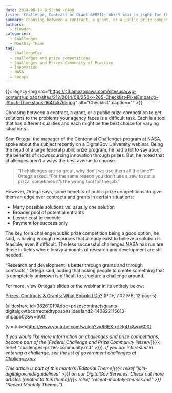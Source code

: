 ```yaml
---
date: 2014-08-14 9:52:00 -0400
title: 'Challenge, Contract or Grant &#8211; Which tool is right for the job?'
summary: Choosing between a contract, a grant, or a public prize competition to get solutions to the problems your agency faces is a difficult task. Each is a tool that has different qualities and each might be the best choice for varying situations. Sam Ortega, the manager of the Centennial Challenges program at NASA, spoke about
authors:
  - tlowden
categories:
  - Challenges
  - Monthly Theme
tag:
  - ChallengeGov
  - challenges and prize competitions
  - Challenges and Prizes Community of Practice
  - innovation
  - NASA
  - Recaps
---
```


{{< legacy-img src="https://s3.amazonaws.com/sitesusa/wp-content/uploads/sites/212/2014/08/250-x-265-Checklist-PixelEmbargo-iStock-Thinkstock-164155765.jpg" alt="Checklist" caption="" >}} 

Choosing between a contract, a grant, or a public prize competition to get solutions to the problems your agency faces is a difficult task. Each is a tool that has different qualities and each might be the best choice for varying situations.

Sam Ortega, the manager of the Centennial Challenges program at NASA, spoke about the subject recently on a DigitalGov University webinar. Being the head of a large federal public prize program, he had a lot to say about the benefits of crowdsourcing innovation through prizes. But, he noted that challenges aren’t always the best avenue to choose.

> “If challenges are so great, why don’t we use them all the time?” Ortega asked. “For the same reason you don’t use a saw to cut a pizza; sometimes it’s the wrong tool for the job.”

However, Ortega says, some benefits of public prize competitions do give them an edge over contracts and grants in certain situations:

  * Many possible solutions vs. usually one solution
  * Broader pool of potential entrants
  * Lesser cost to execute
  * Payment for success only

The key for a challenge/public prize competition being a good option, he said, is having enough resources that already exist to believe a solution is feasible, even if difficult. The less successful challenges NASA has run are those in fields where heavy amounts of research and development are still needed.

“Research and development is better through grants and through contracts,” Ortega said, adding that asking people to create something that is completely unknown is difficult to structure a challenge around.

For more, view Ortega’s slides or the webinar in its entirely below:

[Prizes, Contracts & Grants: What Should I Do?](https://s3.amazonaws.com/sitesusa/wp-content/uploads/sites/212/2014/08/Prizes-Contracts-Grants.pdf "Centennial Challenges Program Space Technology Mission Directorate - Prizes, Contracts & Grants: What Should I Do?") (PDF, 7.02 MB, 12 pages)

[slideshare id=38261019&doc=prizescontractsgrants-digitalgovtbcorrectedtyposonslides1and2-140822115613-phpapp02&w=600]

 

[youtube=http://www.youtube.com/watch?v=66EX-qTBgUk&w=600]

_If you would like more information on challenges and prize competitions, become part of the_ [_Federal Challenge and Prize Community listserv_]({{< relref "challenges-prizes-community.md" >}})_. If you are interested in entering a challenge, see the list of government challenges at_ [_Challenge.gov_](http://challenge.gov/)_._

_This article is part of this month&#8217;s [Editorial Theme]({{< relref "join-digitalgov.md#guidelines" >}}) on our DigitalGov Services. Check out more articles [related to this theme]({{< relref "recent-monthly-themes.md" >}} "Recent Monthly Themes")._